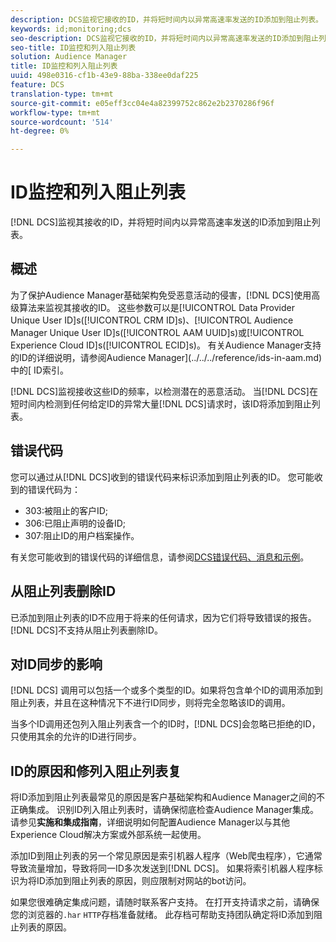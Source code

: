```yaml
---
description: DCS监视它接收的ID，并将短时间内以异常高速率发送的ID添加到阻止列表。
keywords: id;monitoring;dcs
seo-description: DCS监视它接收的ID，并将短时间内以异常高速率发送的ID添加到阻止列表。
seo-title: ID监控和列入阻止列表
solution: Audience Manager
title: ID监控和列入阻止列表
uuid: 498e0316-cf1b-43e9-88ba-338ee0daf225
feature: DCS
translation-type: tm+mt
source-git-commit: e05eff3cc04e4a82399752c862e2b2370286f96f
workflow-type: tm+mt
source-wordcount: '514'
ht-degree: 0%

---
```



# ID监控和列入阻止列表

[!DNL DCS]监视其接收的ID，并将短时间内以异常高速率发送的ID添加到阻止列表。

## 概述

为了保护Audience Manager基础架构免受恶意活动的侵害，[!DNL DCS]使用高级算法来监视其接收的ID。 这些参数可以是[!UICONTROL Data Provider Unique User ID]s([!UICONTROL CRM ID]s)、[!UICONTROL Audience Manager Unique User ID]s([!UICONTROL AAM UUID]s)或[!UICONTROL Experience Cloud ID]s([!UICONTROL ECID]s)。 有关Audience Manager支持的ID的详细说明，请参阅Audience Manager](../../../reference/ids-in-aam.md)中的[ ID索引。

[!DNL DCS]监视接收这些ID的频率，以检测潜在的恶意活动。 当[!DNL DCS]在短时间内检测到任何给定ID的异常大量[!DNL DCS]请求时，该ID将添加到阻止列表。

## 错误代码

您可以通过从[!DNL DCS]收到的错误代码来标识添加到阻止列表的ID。 您可能收到的错误代码为：

* 303:被阻止的客户ID;
* 306:已阻止声明的设备ID;
* 307:阻止ID的用户档案操作。

有关您可能收到的错误代码的详细信息，请参阅[DCS错误代码、消息和示例](dcs-error-codes.md)。

## 从阻止列表删除ID

已添加到阻止列表的ID不应用于将来的任何请求，因为它们将导致错误的报告。 [!DNL DCS]不支持从阻止列表删除ID。

## 对ID同步的影响

[!DNL DCS] 调用可以包括一个或多个类型的ID。如果将包含单个ID的调用添加到阻止列表，并且在这种情况下不进行ID同步，则将完全忽略该ID的调用。

当多个ID调用还包列入阻止列表含一个的ID时，[!DNL DCS]会忽略已拒绝的ID，只使用其余的允许的ID进行同步。

## ID的原因和修列入阻止列表复

将ID添加到阻止列表最常见的原因是客户基础架构和Audience Manager之间的不正确集成。 识别ID列入阻止列表时，请确保彻底检查Audience Manager集成。 请参见&#x200B;**实施和集成指南**，详细说明如何配置Audience Manager以与其他Experience Cloud解决方案或外部系统一起使用。

添加ID到阻止列表的另一个常见原因是索引机器人程序（Web爬虫程序），它通常导致流量增加，导致将同一ID多次发送到[!DNL DCS]。 如果将索引机器人程序标识为将ID添加到阻止列表的原因，则应限制对网站的bot访问。

如果您很难确定集成问题，请随时联系客户支持。 在打开支持请求之前，请确保您的浏览器的`.har` `HTTP`存档准备就绪。 此存档可帮助支持团队确定将ID添加到阻止列表的原因。